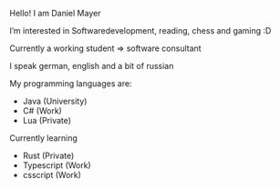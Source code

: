 Hello! I am Daniel Mayer

I’m interested in Softwaredevelopment, reading, chess and gaming :D

Currently a working student => software consultant

I speak german, english and a bit of russian

My programming languages are:
- Java (University)
- C# (Work)
- Lua (Private)

Currently learning
- Rust (Private)
- Typescript (Work)
- csscript (Work)


<!---
Daniel-Ma22/Daniel-Ma22 is a ✨ special ✨ repository because its `README.md` (this file) appears on your GitHub profile.
You can click the Preview link to take a look at your changes.
--->
